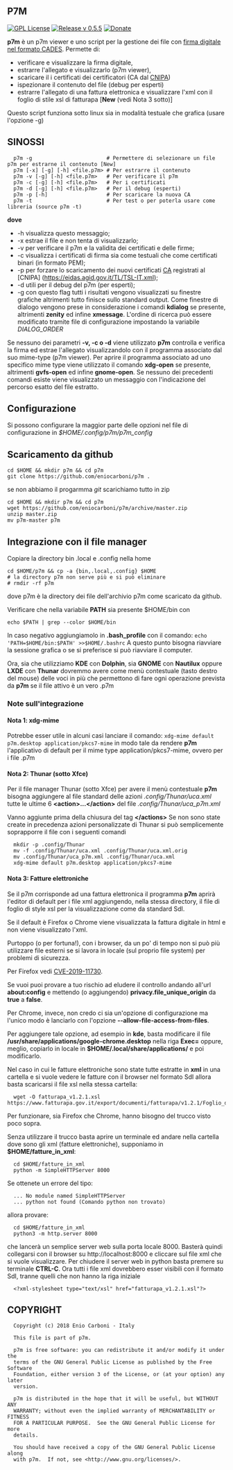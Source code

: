 ## P7M

[![GPL License](https://img.shields.io/badge/license-GPL-blue.svg)](https://www.gnu.org/licenses/) [![Release v 0.5.5](https://img.shields.io/badge/release-v.0.5.5-green.svg)](https://github.com/eniocarboni/p7m) [![Donate](https://img.shields.io/badge/Donate-PayPal-green.svg)](https://www.paypal.me/EnioCarboni)

**p7m** è un p7m viewer e uno script per la gestione dei file con [firma digitale nel formato CADES](https://quoll.it/firma-digitale-p7m-come-estrarre-il-contenuto/).
Permette di:
* verificare e visualizzare la firma digitale, 
* estrarre l'allegato e visualizzarlo (p7m viewer),
* scaricare il i certificati dei certificatori (CA dal [CNIPA](http://archivio.cnipa.gov.it/site/it-IT/))
* ispezionare il contenuto del file (debug per esperti)
* estrarre l'allegato di una fattura elettronica e visualizzare l'xml con il foglio di stile xsl di fatturapa [**New** (vedi Nota 3 sotto)]

Questo script funziona sotto linux sia in modalità testuale che grafica (usare l'opzione -g)

## SINOSSI
```
  p7m -g                        # Permettere di selezionare un file p7m per estrarne il contenuto [New]
  p7m [-x] [-g] [-h] <file.p7m> # Per estrarre il contenuto
  p7m -v [-g] [-h] <file.p7m>   # Per verificare il p7m
  p7m -c [-g] [-h] <file.p7m>   # Per i certificati
  p7m -d [-g] [-h] <file.p7m>   # Per il debug (esperti)
  p7m -p [-h]                   # Per scaricare la nuova CA
  p7m -t                        # Per test o per poterla usare come libreria (source p7m -t)
```

**dove**
* -h visualizza questo messaggio;
* -x estrae il file e non tenta di visualizzarlo;
* -v per verificare il p7m e la validita dei certificati e delle firme;
* -c visualizza i certificati di firma sia come testuali che come certificati binari (in formato PEM);
* -p per forzare lo scaricamento dei nuovi certificati [CA](https://it.wikipedia.org/wiki/Certificate_authority) registrati al [CNIPA] (https://eidas.agid.gov.it/TL/TSL-IT.xml);
* -d utili per il debug del p7m (per esperti);
* -g con questo flag tutti i risultati vengono visualizzati su finestre grafiche altrimenti tutto finisce sullo standard output.
  Come finestre di dialogo vengono prese in considerazione i comandi **kdialog** se presente, altrimenti **zenity** ed infine **xmessage**.
  L'ordine di ricerca può essere modificato tramite file di configurazione impostando la variabile *DIALOG_ORDER*

Se nessuno dei parametri **-v, -c o -d** viene utilizzato **p7m** controlla e verifica la firma ed estrae l'allegato visualizzandolo con il programma associato dal suo mime-type (p7m viewer).
Per aprire il programma associato ad uno specifico mime type viene utilizzato il comando **xdg-open** se presente, altrimenti **gvfs-open** ed infine **gnome-open**.
Se nessuno dei precedenti comandi esiste viene visualizzato un messaggio con l'indicazione del percorso esatto del file estratto.

## Configurazione
Si possono configurare la maggior parte delle opzioni nel file di configurazione in *$HOME/.config/p7m/p7m_config*
## Scaricamento da github
```
cd $HOME && mkdir p7m && cd p7m
git clone https://github.com/eniocarboni/p7m .
```
se non abbiamo il progarmma *git* scarichiamo tutto in zip
```
cd $HOME && mkdir p7m && cd p7m
wget https://github.com/eniocarboni/p7m/archive/master.zip
unzip master.zip
mv p7m-master p7m
```
## Integrazione con il file manager
Copiare la directory bin .local e .config nella home
```
cd $HOME/p7m && cp -a {bin,.local,.config} $HOME
# la directory p7m non serve più e si può eliminare
# rmdir -rf p7m
```
dove p7m è la directory dei file dell'archivio p7m come scaricato da github.

Verificare che nella variabile **PATH** sia presente $HOME/bin con
```
echo $PATH | grep --color $HOME/bin
```
In caso negativo aggiungiamolo in **.bash_profile** con il comando:
  ``` echo 'PATH=$HOME/bin:$PATH' >>$HOME/.bashrc ```
  A questo punto bisogna riavviare la sessione grafica o se si preferisce si può riavviare il computer.

Ora, sia che utilizziamo **KDE** con **Dolphin**, sia **GNOME** con **Nautilux** oppure **LXDE** con **Thunar** dovremmo avere come menù contestuale (tasto destro del mouse) delle voci in più che permettono di fare ogni operazione prevista da **p7m** se il file attivo è un vero .p7m

### Note sull'integrazione

#### Nota 1: xdg-mime
Potrebbe esser utile in alcuni casi lanciare il comando:
```xdg-mime default p7m.desktop application/pkcs7-mime```
in modo tale da rendere **p7m** l'applicativo di default per il mime type application/pkcs7-mime, ovvero per i file .p7m

#### Nota 2: Thunar (sotto Xfce)
Per il file manager Thunar (sotto Xfce) per avere il menù contestuale **p7m** bisogna aggiungere al file standard delle azioni *.config/Thunar/uca.xml* tutte le ultime 6 **&lt;action>...&lt;/action>** del file *.config/Thunar/uca_p7m.xml*

Vanno aggiunte prima della chiusura del tag **&lt;/actions>**
Se non sono state create in precedenza azioni personalizzate di Thunar si può semplicemente soprapporre il file con i seguenti comandi
```
  mkdir -p .config/Thunar
  mv -f .config/Thunar/uca.xml .config/Thunar/uca.xml.orig
  mv .config/Thunar/uca_p7m.xml .config/Thunar/uca.xml
  xdg-mime default p7m.desktop application/pkcs7-mime
```

#### Nota 3: Fatture elettroniche

Se il p7m corrisponde ad una fattura elettronica il programma **p7m** aprirà l'editor di default per i file xml aggiungendo, nella stessa directory, il file di foglio di style xsl per la visualizzazione come da standard SdI.

Se il default è Firefox o Chrome viene visualizzata la fattura digitale in html e non viene visualizzato l'xml.

Purtoppo (o per fortuna!), con i browser, da un po' di tempo non si può più utilizzare file esterni se si lavora in locale (sul proprio file system) per problemi di sicurezza.

Per Firefox vedi [CVE-2019-11730](https://www.mozilla.org/en-US/security/advisories/mfsa2019-21/#CVE-2019-11730). 

Se vuoi puoi provare a tuo rischio ad eludere il controllo andando all'url **about:config** e mettendo (o aggiungendo) **privacy.file_unique_origin** da **true** a **false**.

Per Chrome, invece, non credo ci sia un'opzione di configurazione ma l'unico modo è lanciarlo con l'opzione **--allow-file-access-from-files**.

Per aggiungere tale opzione, ad esempio in **kde**, basta modificare il file **/usr/share/applications/google-chrome.desktop** nella riga **Exec=** oppure, meglio, copiarlo in locale in **$HOME/.local/share/applications/** e poi modificarlo.

Nel caso in cui le fatture elettroniche sono state tutte estratte in **xml** in una cartella e si vuole vedere le fatture con il browser nel formato SdI allora basta scaricarsi il file xsl nella stessa cartella:
```
  wget -O fatturapa_v1.2.1.xsl https://www.fatturapa.gov.it/export/documenti/fatturapa/v1.2.1/Foglio_di_stile_fatturaPA_v1.2.1.xsl
```
Per funzionare, sia Firefox che Chrome, hanno bisogno del trucco visto poco sopra.

Senza utilizzare il trucco basta aprire un terminale ed andare nella cartella dove sono gli xml (fatture elettroniche), supponiamo in **$HOME/fatture_in_xml**:

```
  cd $HOME/fatture_in_xml
  python -m SimpleHTTPServer 8000
```

Se ottenete un errore del tipo: 

```
  ... No module named SimpleHTTPServer
  ... python not found (Comando python non trovato)
```
allora provare:

```
  cd $HOME/fatture_in_xml
  python3 -m http.server 8000
```

che lancerà un semplice server web sulla porta locale 8000.
Basterà quindi collegarsi con il browser su http://localhost:8000 e cliccare sul file xml che si vuole visualizzare.
Per chiudere il server web in python basta premere su terminale **CTRL-C**.
Ora tutti i file xml dovrebbero esser visibili con il formato SdI, tranne quelli che non hanno la riga iniziale
```
  <?xml-stylesheet type="text/xsl" href="fatturapa_v1.2.1.xsl"?>
```

## COPYRIGHT

      Copyright (c) 2018 Enio Carboni - Italy

      This file is part of p7m.

      p7m is free software: you can redistribute it and/or modify it under the 
      terms of the GNU General Public License as published by the Free Software 
      Foundation, either version 3 of the License, or (at your option) any later
      version.

      p7m is distributed in the hope that it will be useful, but WITHOUT ANY 
      WARRANTY; without even the implied warranty of MERCHANTABILITY or FITNESS 
      FOR A PARTICULAR PURPOSE.  See the GNU General Public License for more 
      details.

      You should have received a copy of the GNU General Public License along 
      with p7m.  If not, see <http://www.gnu.org/licenses/>.


